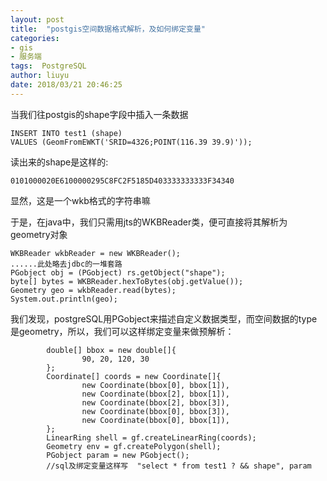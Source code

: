```yaml
---
layout: post
title:  "postgis空间数据格式解析，及如何绑定变量"
categories:
- gis
- 服务端
tags:  PostgreSQL
author: liuyu
date: 2018/03/21 20:46:25
---
```

当我们往postgis的shape字段中插入一条数据
```
INSERT INTO test1 (shape)
VALUES (GeomFromEWKT('SRID=4326;POINT(116.39 39.9)'));
```
读出来的shape是这样的:
```
0101000020E6100000295C8FC2F5185D403333333333F34340
```
显然，这是一个wkb格式的字符串嘛

于是，在java中，我们只需用jts的WKBReader类，便可直接将其解析为geometry对象
```
WKBReader wkbReader = new WKBReader();
......此处略去jdbc的一堆套路
PGobject obj = (PGobject) rs.getObject("shape");
byte[] bytes = WKBReader.hexToBytes(obj.getValue());
Geometry geo = wkbReader.read(bytes);
System.out.println(geo);
```

我们发现，postgreSQL用PGobject来描述自定义数据类型，而空间数据的type是geometry，所以，我们可以这样绑定变量来做预解析：
```
        double[] bbox = new double[]{
                90, 20, 120, 30
        };
        Coordinate[] coords = new Coordinate[]{
                new Coordinate(bbox[0], bbox[1]),
                new Coordinate(bbox[2], bbox[1]),
                new Coordinate(bbox[2], bbox[3]),
                new Coordinate(bbox[0], bbox[3]),
                new Coordinate(bbox[0], bbox[1]),
        };
        LinearRing shell = gf.createLinearRing(coords);
        Geometry env = gf.createPolygon(shell);
        PGobject param = new PGobject();
        //sql及绑定变量这样写  "select * from test1 ? && shape", param
```
